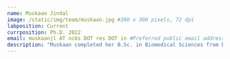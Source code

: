 ```yaml
---
name: Muskaan Jindal
image: /static/img/team/muskaan.jpg #300 x 300 pixels, 72 dpi
labposition: Current
currposition: Ph.D. 2022
email: muskaanjl AT ncbs DOT res DOT in #Preferred public email address
description: "Muskaan completed her B.Sc. in Biomedical Sciences from DU, New Delhi and M.Sc. in Biotechnology from JNU, New Delhi. She is interested in modeling mitochondrial assemblies and integrative structure determination using cryo-electron tomograms. She likes to cook and read psychological thrillers."
---
```

